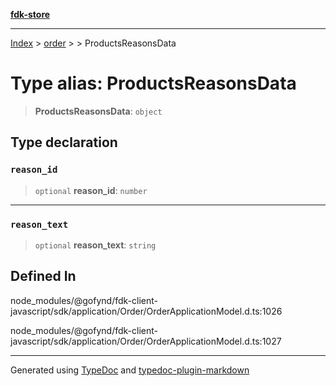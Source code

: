 [**fdk-store**](../../../README.md)
***

[Index](../../../API.md) > [order](../../README.md) > [<internal>](../README.md) > ProductsReasonsData

# Type alias: ProductsReasonsData

> **ProductsReasonsData**: `object`

## Type declaration

### `reason_id`

> `optional` **reason\_id**: `number`

***

### `reason_text`

> `optional` **reason\_text**: `string`

## Defined In

node\_modules/@gofynd/fdk-client-javascript/sdk/application/Order/OrderApplicationModel.d.ts:1026

node\_modules/@gofynd/fdk-client-javascript/sdk/application/Order/OrderApplicationModel.d.ts:1027

***
Generated using [TypeDoc](https://typedoc.org/) and [typedoc-plugin-markdown](https://www.npmjs.com/package/typedoc-plugin-markdown)
